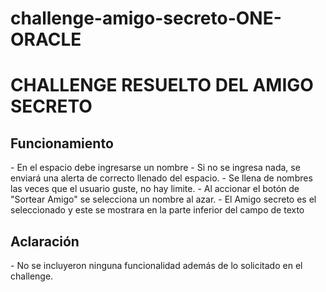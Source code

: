 # challenge-amigo-secreto-ONE-ORACLE
<h1>CHALLENGE RESUELTO DEL AMIGO SECRETO</h1>

<h2>Funcionamiento</h2>
- En el espacio debe ingresarse un nombre
- Si no se ingresa nada, se enviará una alerta de correcto llenado del espacio.
- Se llena de nombres las veces que el usuario guste, no hay limite.
- Al accionar el botón de "Sortear Amigo" se selecciona un nombre al azar.
- El Amigo secreto es el seleccionado y este se mostrara en la parte inferior del campo de texto

<h2>Aclaración</h2>
- No se incluyeron ninguna funcionalidad además de lo solicitado en el challenge.
